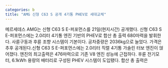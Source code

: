 ```yaml
---
categories: b
title: "AMG 신형 C63 S 공개 4기통 PHEV로 세대교체"
---
```

메르세데스 AMG는 신형 C63 S E-퍼포먼스를 21일(현지시간) 공개했다. 신형 C63 S E-퍼포먼스에는 2.0리터 4기통 엔진 기반의 PHEV로 합산 총 출력 680마력을 발휘한다. 사륜구동과 후륜 조향 시스템이 기본이다. 공차중량은 2036kg으로 늘었다. 가격은 추후 공개된다.신형 C63 S E-퍼포먼스에는 2.0리터 직렬 4기통 가솔린 터보 엔진이 얹어졌다. 엔진의 최고출력은 476마력으로 기존 V8 엔진 성능에 근접하다. 후륜 전기모터, 6.1kWh 용량의 배터리로 구성된 PHEV 시스템이 도입됐다. 합산 총 출력은